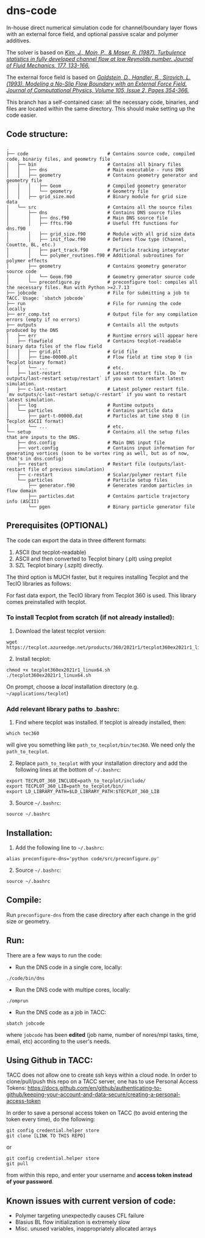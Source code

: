 # dns-code
In-house direct numerical simulation code for channel/boundary layer flows with an external force field, and optional passive scalar and polymer additives.

The solver is based on [*Kim, J., Moin, P., & Moser, R. (1987). Turbulence statistics in fully developed channel flow at low Reynolds number. Journal of Fluid Mechanics, 177, 133-166.*](https://doi.org/10.1017/S0022112087000892)

The external force field is based on [*Goldstein, D., Handler, R., Sirovich, L. (1993). Modeling a No-Slip Flow Boundary with an External Force Field. Journal of Computational Physics, Volume 105, Issue 2, Pages 354-366.*](http://cfpl.ae.utexas.edu/wp-content/uploads/1993/04/goldstein_handler_sirovich_1993.pdf)

This branch has a self-contained case: all the necessary code, binaries, and files are located within the same directory. This should make setting up the code easier.

## Code structure:

    .
    ├── code                             # Contains source code, compiled code, binariy files, and geometry file
    │   ├── bin                          # Contains all binary files
    │   │   ├── dns                      # Main executable - runs DNS
    │   │   ├── geometry                 # Contains geometry generator and geometry file
    │   │   │   ├── Geom                 # Compiled geometry generator
    │   │   │   └── geometry             # Geometry file
    │   │   ├── grid_size.mod            # Binary module for grid size data
    │   └── src                          # Contains all the source files
    │       ├── dns                      # Contains DNS source files
    │       │   ├── dns.f90              # Main DNS source file
    │       │   ├── ffts.f90             # Useful fft functions for dns.f90
    │       │   ├── grid_size.f90        # Module with all grid size data
    │       │   ├── init_flow.f90        # Defines flow type (Channel, Couette, BL, etc.)
    │       │   ├── part_track.f90       # Particle tracking integrator
    │       │   └── polymer_routines.f90 # Additional subroutines for polymer effects
    │       ├── geometry                 # Contains geometry generator source code
    │       │   └── Geom.f90             # Geometry generator source code
    │       └── preconfigure.py          # preconfigure tool: compiles all the necessary files. Run with Python >=2.7.13 
    ├── jobcode                          # File for submitting a job to TACC. Usage: `sbatch jobcode`
    ├── run                              # File for running the code locally
    ├── err_comp.txt                     # Output file for any compilation errors (empty if no errors)
    ├── outputs                          # Contails all the outputs produced by the DNS
    │   ├── err                          # Runtime errors will appear here
    │   ├── flowfield                    # Contains tecplot-readable binary data files of the flow field
    │   │   ├── grid.plt                 # Grid file
    │   │   ├── time-00000.plt           # Flow field at time step 0 (in Tecplot binary format)
    │   │   └── ...                      # etc.
    │   ├── last-restart                 # Latest restart file. Do `mv outputs/last-restart setup/restart` if you want to restart latest simulation.
    │   ├── c-last-restart               # Latest polymer restart file. `mv outputs/c-last-restart setup/c-restart` if you want to restart latest simulation.
    │   ├── log                          # Runtime outputs
    │   └── particles                    # Contains particle data
    │       ├── part-t-00000.dat         # Particles at time step 0 (in Tecplot ASCII format)
    │       └── ...                      # etc.
    └── setup                            # Contains all the setup files that are inputs to the DNS. 
        ├── dns.config                   # Main DNS input file
        ├── vort.config                  # Contains input information for generating vortices (soon to be vortex ring as well, but as of now, that's in dns.config)
        ├── restart                      # Restart file (outputs/last-restart file of previous simulation)
        ├── c-restart                    # Scalar/polymer restart file 
        └── particles			         # Particle setup files
            ├── generator.f90            # Generates random particles in flow domain 
            ├── particles.dat            # Contains particle trajectory info (ASCII)
            └── pgen					 # Binary particle generator file   


## Prerequisites (OPTIONAL)
The code can export the data in three different formats:
1. ASCII (but tecplot-readable)
2. ASCII and then converted to Tecplot binary (.plt) using preplot
3. SZL Tecplot binary (.szplt) directly.

The third option is MUCH faster, but it requires installing Tecplot and the TecIO libraries as follows:

For fast data export, the TecIO library from Tecplot 360 is used. This library comes preinstalled with tecplot. 
### To install Tecplot from scratch (if not already installed):
1. Download the latest tecplot version:
```console
wget https://tecplot.azureedge.net/products/360/2021r1/tecplot360ex2021r1_linux64.sh
```
2. Install tecplot:
```console
chmod +x tecplot360ex2021r1_linux64.sh
./tecplot360ex2021r1_linux64.sh
```
On prompt, choose a *local* installation directory (e.g. `~/applications/tecplot`)

### Add relevant library paths to .bashrc:
1. Find where tecplot was installed. If tecplot is already installed, then:

```console
which tec360
```

will give you something like `path_to_tecplot/bin/tec360`. We need only the `path_to_tecplot`.

2. Replace `path_to_tecplot` with your installation directory and add the following lines at the bottom of `~/.bashrc`:

```console
export TECPLOT_360_INCLUDE=path_to_tecplot/include/
export TECPLOT_360_LIB=path_to_tecplot/bin/
export LD_LIBRARY_PATH=$LD_LIBRARY_PATH:$TECPLOT_360_LIB
```

3. Source `~/.bashrc`:
```console
source ~/.bashrc
```

## Installation:
1. Add the following line to `~/.bashrc`:
```console
alias preconfigure-dns='python code/src/preconfigure.py'
```
2. Source `~/.bashrc`:
```console
source ~/.bashrc
```

## Compile:
Run `preconfigure-dns` from the case directory after each change in the grid size or geometry.

## Run:
There are a few ways to run the code:
- Run the DNS code in a single core, locally:
```console
./code/bin/dns
```
- Run the DNS code with multipe cores, locally:
```console
./omprun
```
- Run the DNS code as a job in TACC:
```console
sbatch jobcode
```
where `jobcode` has been **edited** (job name, number of nores/mpi tasks, time, email, etc) according to the user's needs.

## Using Github in TACC:
TACC does not allow one to create ssh keys within a cloud node. In order to clone/pull/push this repo on a TACC server, one has to use Personal Access Tokens: https://docs.github.com/en/github/authenticating-to-github/keeping-your-account-and-data-secure/creating-a-personal-access-token

In order to save a personal access token on TACC (to avoid entering the token every time), do the following:
```console
git config credential.helper store
git clone [LINK TO THIS REPO]
```
or
```console
git config credential.helper store
git pull
```
from within this repo, and enter your username and **access token instead of your password**.

## Known issues with current version of code:
- Polymer targeting unexpectedly causes CFL failure
- Blasius BL flow initialization is extremely slow
- Misc. unused variables, inappropriately allocated arrays
